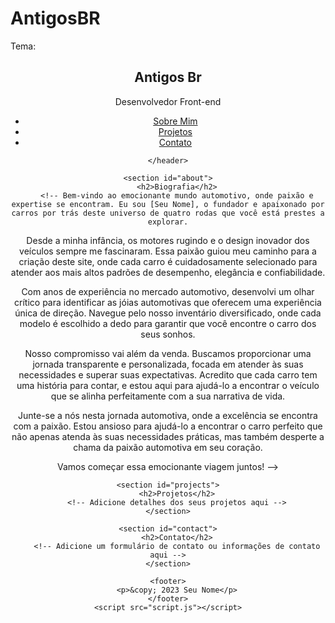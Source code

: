 # AntigosBR
Tema:
<!DOCTYPE html>
<html lang="pt-br">
<head>
    <meta charset="UTF-8">
    <meta name="viewport" content="width=device-width, initial-scale=1.0">
    <link rel="stylesheet" href="styles.css">
    <title>Seu Nome - Portfólio</title>
</head>
<body>
    <header>
        <nav>
            <h1>Antigos Br</h1>
        <p>Desenvolvedor Front-end</p><ul>
                <li><a href="#about">Sobre Mim</a></li>
                <li><a href="#projects">Projetos</a></li>
                <li><a href="#contact">Contato</a></li>
            </ul>
        </nav>
        
    </header>

    <section id="about">
        <h2>Biografia</h2>
        <!-- Bem-vindo ao emocionante mundo automotivo, onde paixão e expertise se encontram. Eu sou [Seu Nome], o fundador e apaixonado por carros por trás deste universo de quatro rodas que você está prestes a explorar.

Desde a minha infância, os motores rugindo e o design inovador dos veículos sempre me fascinaram. Essa paixão guiou meu caminho para a criação deste site, onde cada carro é cuidadosamente selecionado para atender aos mais altos padrões de desempenho, elegância e confiabilidade.

Com anos de experiência no mercado automotivo, desenvolvi um olhar crítico para identificar as jóias automotivas que oferecem uma experiência única de direção. Navegue pelo nosso inventário diversificado, onde cada modelo é escolhido a dedo para garantir que você encontre o carro dos seus sonhos.

Nosso compromisso vai além da venda. Buscamos proporcionar uma jornada transparente e personalizada, focada em atender às suas necessidades e superar suas expectativas. Acredito que cada carro tem uma história para contar, e estou aqui para ajudá-lo a encontrar o veículo que se alinha perfeitamente com a sua narrativa de vida.

Junte-se a nós nesta jornada automotiva, onde a excelência se encontra com a paixão. Estou ansioso para ajudá-lo a encontrar o carro perfeito que não apenas atenda às suas necessidades práticas, mas também desperte a chama da paixão automotiva em seu coração.

Vamos começar essa emocionante viagem juntos! -->
    </section>

    <section id="projects">
        <h2>Projetos</h2>
        <!-- Adicione detalhes dos seus projetos aqui -->
    </section>

    <section id="contact">
        <h2>Contato</h2>
        <!-- Adicione um formulário de contato ou informações de contato aqui -->
    </section>

    <footer>
        <p>&copy; 2023 Seu Nome</p>
    </footer>
    <script src="script.js"></script>
</body>
</html>

<script>
    document.addEventListener("DOMContentLoaded", function () {
    // Adiciona um evento de clique para os links de navegação suave
    document.querySelectorAll('a[href^="#"]').forEach(anchor => {
        anchor.addEventListener('click', function (e) {
            e.preventDefault();

            const targetId = this.getAttribute('href').substring(1);
            const targetElement = document.getElementById(targetId);

            // Scroll suave até a seção desejada
            targetElement.scrollIntoView({
                behavior: 'smooth'
            });
        });
    });
});

</script>

